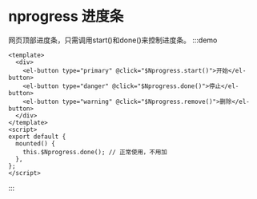 # nprogress 进度条

网页顶部进度条，只需调用start()和done()来控制进度条。
:::demo
```vue
<template>
  <div>
    <el-button type="primary" @click="$Nprogress.start()">开始</el-button>
    <el-button type="danger" @click="$Nprogress.done()">停止</el-button>
    <el-button type="warning" @click="$Nprogress.remove()">删除</el-button>
  </div>
</template>
<script>
export default {
  mounted() {
    this.$Nprogress.done(); // 正常使用，不用加
  },
};
</script>
```
:::


<vssue />